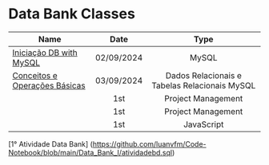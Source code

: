 # Data Bank Classes 

| Name    | Date          | Type     | 
| --------|:-------------:| :-----:  | 
| [Iniciação DB with MySQL](https://github.com/luanvfm/Code-Notebook/blob/main/Data_Bank_I/Aula1.md) | 02/09/2024     | MySQL     |
| [Conceitos e Operações Básicas](https://github.com/luanvfm/Code-Notebook/blob/main/Data%20Bank%20I/Aula2.md)   | 03/09/2024    | Dados Relacionais e Tabelas Relacionais MySQL      |
| []()    | 1st     | Project Management |
| []()    | 1st     | Project Management |
| []()      | 1st     | JavaScript |

[1° Atividade Data Bank] (https://github.com/luanvfm/Code-Notebook/blob/main/Data_Bank_I/atividadebd.sql)
